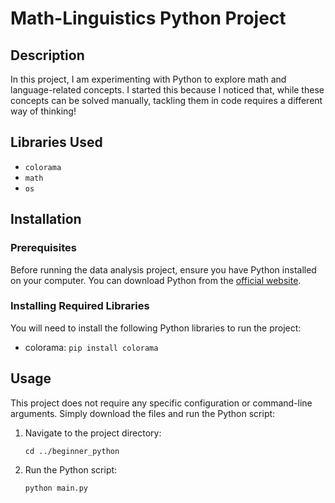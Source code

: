 # Math-Linguistics Python Project

## Description
In this project, I am experimenting with Python to explore math and language-related concepts. I started this because I noticed that, while these concepts can be solved manually, tackling them in code requires a different way of thinking!

## Libraries Used
- `colorama`
- `math`
- `os`

## Installation

### Prerequisites
Before running the data analysis project, ensure you have Python installed on your computer. You can download Python from the [official website](https://www.python.org/downloads/).

### Installing Required Libraries
You will need to install the following Python libraries to run the project:
- colorama: `pip install colorama`

## Usage
This project does not require any specific configuration or command-line arguments. Simply download the files and run the Python script:

1. Navigate to the project directory:
   ```
   cd ../beginner_python
   ```
2. Run the Python script:
   ```
   python main.py
   ```
